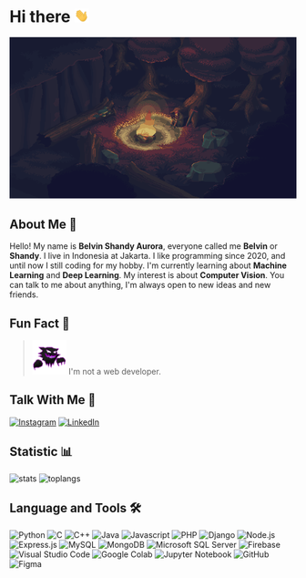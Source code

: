 # Hi there <img src="images/wave.gif" width="25px">

<p align="center">
    <img src="images/campfire.gif" alt="campfire" style:"width:590;height:300"/>
</p>

## About Me 👦

Hello! My name is **Belvin Shandy Aurora**, everyone called me **Belvin** or **Shandy**. I live in Indonesia at Jakarta. I like programming since 2020, and until now I still coding for my hobby. I'm currently learning about **Machine Learning** and **Deep Learning**. My interest is about **Computer Vision**. You can talk to me about anything, I'm always open to new ideas and new friends.

## Fun Fact 🤔

> <img src="images/haunter.gif" width="60" height="60"> I'm not a web developer.

## Talk With Me 📱

[![Instagram](https://img.shields.io/badge/Instagram-E4405F?style=flat-square&logo=instagram&logoColor=white)](https://www.instagram.com/vin.bel)
[![LinkedIn](https://img.shields.io/badge/LinkedIn-0A66C2?style=flat-square&logo=linkedin&logoColor=white)](https://www.linkedin.com/in/belshandy/)

## Statistic 📊

![stats](https://github-readme-stats-sigma-five.vercel.app/api?username=dizzyme09&theme=bear&show_icons=true&count_private=true)
![toplangs](https://github-readme-stats-sigma-five.vercel.app/api/top-langs/?username=dizzyme09&theme=bear&layout=compact&hide=html,jupyter%notebook,css,Javascript,Shell)

## Language and Tools 🛠️

![Python](https://img.shields.io/badge/Python-3670A0?style=flat-square&logo=python&logoColor=ffdd54)
![C](https://img.shields.io/badge/c-%2300599C.svg?style=flat-square&logo=c&logoColor=white)
![C++](https://img.shields.io/badge/c++-%2300599C.svg?style=flat-square&logo=c%2B%2B&logoColor=white)
![Java](https://img.shields.io/badge/Java-%23ED8B00.svg?style=flat-square&logo=java&logoColor=white)
![Javascript](https://img.shields.io/badge/JavaScript-%23323330.svg?style=flat-square&logo=javascript&logoColor=%23F7DF1E)
![PHP](https://img.shields.io/badge/PHP-%23777BB4.svg?style=flat-square&logo=php&logoColor=white)
![Django](https://img.shields.io/badge/Django-%23092E20.svg?style=flat-square&logo=django&logoColor=white)
![Node.js](https://img.shields.io/badge/Node.js-6DA55F?style=flat-square&logo=node.js&logoColor=white)
![Express.js](https://img.shields.io/badge/Express.js-%23404d59.svg?style=flat-square&logo=express&logoColor=%2361DAFB)
![MySQL](https://img.shields.io/badge/MySQL-4479A1?style=flat-square&logo=mysql&logoColor=white)
![MongoDB](https://img.shields.io/badge/MongoDB-%234ea94b.svg?style=flat-square&logo=mongodb&logoColor=white)
![Microsoft SQL Server](https://img.shields.io/badge/Microsoft%20SQL%20Server-CC2927?style=flat-square&logo=microsoft-sql-server&logoColor=white)
![Firebase](https://img.shields.io/badge/Firebase-039BE5?style=flat-square&logo=firebase&logoColor=white)
![Visual Studio Code](https://img.shields.io/badge/Visual%20Studio%20Code-0078d7.svg?style=flat-square&logo=visual-studio-code&logoColor=white)
![Google Colab](https://img.shields.io/badge/Google%20Colab-black.svg?style=flat-square&logo=google-colab&logoColor=#F9AB00)
![Jupyter Notebook](https://img.shields.io/badge/Jupyter-%23FA0F00.svg?style=flat-square&logo=jupyter&logoColor=white)
![GitHub](https://img.shields.io/badge/GitHub-%23121011.svg?style=flat-square&logo=github&logoColor=white)
![Figma](https://img.shields.io/badge/Figma-%23F24E1E.svg?style=flat-square&logo=figma&logoColor=white)
